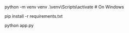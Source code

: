 python -m venv venv
.\venv\Scripts\activate  # On Windows

pip install -r requirements.txt

python app.py